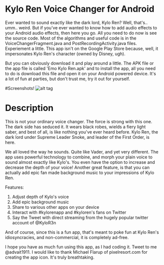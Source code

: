 # Kylo Ren Voice Changer for Android
Ever wanted to sound exactly like the dark lord, Kylo Ren? Well, that's.. umm.. weird. But if you've ever wanted to know how to add audio
effects to your Android audio effects, then here you go. All you need to do now is see the source code. Most of the algorithms and useful code is in the VoiceChangerFragment.java and PostRecordingActivity.java files. Experiement a little. This app isn't on the Google Play Store because, well, it impersonates Kylo Ren's character (owned by Disney, ugh).

But you can obviously download it and play around a little. The APK file or the app file is called 'Emo Kylo Ren.apk' and to install the app, all you need to do is download this file and open it on your Android powered device. It's a lot of fun at parties, but don't trust me, try it out for yourself.

#Screenshots!
![alt tag](https://raw.github.com/advaitsaravade/Kylo-Ren-Voice-Changer/master/screenshots.jpg)

# Description

This is not your ordinary voice changer. The force is strong with this one. The dark side has seduced it. It wears black robes, wields a fiery light saber, and best of all, is like nothing you've ever heard before. Kylo Ren, the dark lord under Supreme Leader Snoke, and leader of the First Order, is here.

We all loved the way he sounds. Quite like Vader, and yet very different. The app uses powerful technology to combine, and morph your plain voice to sound almost exactly like Kylo's. You even have the option to increase and decrease the depth of your voice! Another great feature, is that you can actually add epic fan made background music to your impressions of Kylo Ren.

Features:

1. Adjust depth of Kylo's voice
2. Add epic background music
3. Share to various other apps on your device
4. Interact with #kylorenapp and #kyloren's fans on Twitter
5. Say the Tweet with direct streaming from the hugely popular twitter account of @KyloR3n

And of course, since this is a fun app, that's meant to poke fun at Kylo Ren's idiosyncracies, and non-commercial, it is completely ad-free.

I hope you have as much fun using this app, as I had coding it. Tweet to me @advait1911.
I would like to thank Michael Flarup of pixelresort.com for creating the app icon. It's truly breathtaking.
